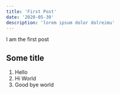 ```yaml
---
title: 'First Post'
date: '2020-05-30'
description: 'lorem ipsum dolor dolreimu'
---
```


I am the first post

## Some title

1. Hello
2. Hi World
3. Good bye world
